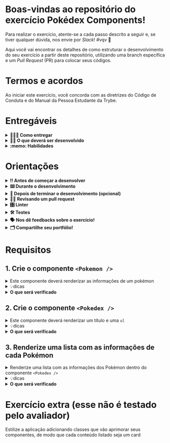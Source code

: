 # Boas-vindas ao repositório do exercício Pokédex Components!

Para realizar o exercício, atente-se a cada passo descrito a seguir e, se tiver qualquer dúvida, nos envie por _Slack_! #vqv 🚀

Aqui você vai encontrar os detalhes de como estruturar o desenvolvimento do seu exercício a partir deste repositório, utilizando uma branch específica e um _Pull Request_ (PR) para colocar seus códigos.

# Termos e acordos

Ao iniciar este exercício, você concorda com as diretrizes do Código de Conduta e do Manual da Pessoa Estudante da Trybe.

# Entregáveis

<details>
  <summary><strong>🤷🏽‍♀️ Como entregar</strong></summary><br />

Para entregar o seu exercício você deverá criar um _Pull Request_ neste repositório.

Lembre-se que você pode consultar nosso conteúdo sobre [Git & GitHub](https://app.betrybe.com/course/4d67f5b4-34a6-489f-a205-b6c7dc50fc16/) e nosso [Blog - Git & GitHub](https://blog.betrybe.com/tecnologia/git-e-github/) sempre que precisar!

</details>

<details>
  <summary><strong>👨‍💻 O que deverá ser desenvolvido</strong></summary><br />

Neste exercício, você vai implementar de forma simplificada uma [Pokédex](https://bulbapedia.bulbagarden.net/wiki/Pok%C3%A9dex)! 
> Para as pessoas que não estão familiarizadas com o universo Pokémon, a Pokédex é uma enciclopédia de todos os pokémons da natureza.

Aviso: Você pode usar sua imaginação e estilizar a aplicação como desejar.Entretanto, é <strong>obrigatório</strong> que você implemente <strong>pelo menos</strong> estes dois componentes:
<ol>
  <li>
    <strong>Pokedex</strong>: esse componente representa a enciclopédia de pokémons. Ele recebe como entrada uma lista de pokémons para serem mostrados na tela. Para cada um desses pokémons recebidos, Pokedex chama o componente citado abaixo (Pokemon).</li>
  <li>
    <strong>Pokemon</strong>: como o próprio nome diz, esse componente representa um Pokémon. Ele recebe como entrada um objeto que contém informações referentes a um Pokémon específico. Esse componente precisa retornar as seguintes informações obrigatórias que serão mostradas para quem usar a aplicação, essas informações devem ser validadas utilizando PropTypes:
    <ul>
      <li>nome do Pokémon;</li>
      <li>tipo do Pokémon;</li>
      <li>peso médio do Pokémon, acompanhado da unidade de medida usada;</li>
      <li>imagem do Pokémon.</li>
    </ul>
  </li>
</ol>
Segue uma sugestão de implementação da aplicação:

![image](my-pokedex-project.gif)


</details>

<details>
  <summary><strong>:memo: Habilidades</strong></summary><br />

Neste exercício, verificamos se você é capaz de:

- Criar componentes React reutilizáveis;

- Renderizar as informações contidas em um array em forma de componente;

- Fazer as validações de PropTypes corretamente.

</details>



# Orientações

<details>
  <summary><strong>‼️ Antes de começar a desenvolver</strong></summary><br />

1. Clone o repositório

- Use o comando: `git clone git@github.com:tryber/sd-0x-exercise-pokedex`.
- Entre na pasta do repositório que você acabou de clonar:
  - `cd sd-0x-exercise-pokedex`

2. Instale as dependências

- `npm install`.

3. Crie uma branch a partir da branch `main`

- Verifique que você está na branch `main`
  - Exemplo: `git branch`
- Se não estiver, mude para a branch `main`
  - Exemplo: `git checkout main`
- Agora crie uma branch à qual você vai submeter os `commits` do seu exercício
  - Você deve criar uma branch no seguinte formato: `nome-de-usuario-nome-do-exercicio`
  - Exemplo: `git checkout -b joaozinho-sd-0x-exercise-pokedex`

4. Adicione as mudanças ao _stage_ do Git e faça um `commit`

- Verifique que as mudanças ainda não estão no _stage_
  - Exemplo: `git status` (deve aparecer listada a pasta _joaozinho_ em vermelho)
- Adicione o novo arquivo ao _stage_ do Git
  - Exemplo:
    - `git add .` (adicionando todas as mudanças - _que estavam em vermelho_ - ao stage do Git)
    - `git status` (deve aparecer listado o arquivo _joaozinho/README.md_ em verde)
- Faça o `commit` inicial
  - Exemplo:
    - `git commit -m 'iniciando o exercício x'` (fazendo o primeiro commit)
    - `git status` (deve aparecer uma mensagem tipo _nothing to commit_ )

5. Adicione a sua branch com o novo `commit` ao repositório remoto

- Usando o exemplo anterior: `git push -u origin joaozinho-sd-0x-exercise-pokedex`

6. Crie um novo `Pull Request` _(PR)_

- Vá até a página de _Pull Requests_ do [repositório no GitHub](https://github.com/tryber/sd-0x-exercise-pokedex/pulls)
- Clique no botão verde _"New pull request"_
- Clique na caixa de seleção _"Compare"_ e escolha a sua branch **com atenção**
- Coloque um título para a sua _Pull Request_
  - Exemplo: _"Cria tela de busca"_
- Clique no botão verde _"Create pull request"_
- Adicione uma descrição para o _Pull Request_ e clique no botão verde _"Create pull request"_
- **Não se preocupe em preencher mais nada por enquanto!**
- Volte até a [página de _Pull Requests_ do repositório](https://github.com/tryber/sd-0x-exercise-pokedex/pulls) e confira que o seu _Pull Request_ está criado

</details>

<details>
  <summary><strong>⌨️ Durante o desenvolvimento</strong></summary><br />

- Faça `commits` das alterações que você fizer no código regularmente

- Lembre-se de sempre após um (ou alguns) `commits` atualizar o repositório remoto

- Os comandos que você utilizará com mais frequência são:
  1. `git status` _(para verificar o que está em vermelho - fora do stage - e o que está em verde - no stage)_
  2. `git add` _(para adicionar arquivos ao stage do Git)_
  3. `git commit` _(para criar um commit com os arquivos que estão no stage do Git)_
  4. `git push -u origin nome-da-branch` _(para enviar o commit para o repositório remoto na primeira vez que fizer o `push` de uma nova branch)_
  5. `git push` _(para enviar o commit para o repositório remoto após o passo anterior)_

</details>

<details>
  <summary><strong>🤝 Depois de terminar o desenvolvimento (opcional)</strong></summary><br />

Para sinalizar que o seu exercício está pronto para o _"Code Review"_, faça o seguinte:

- Vá até a página **DO SEU** _Pull Request_, adicione a label de _"code-review"_ e marque seus colegas:

  - No menu à direita, clique no _link_ **"Labels"** e escolha a _label_ **code-review**;

  - No menu à direita, clique no _link_ **"Assignees"** e escolha **o seu usuário**;

  - No menu à direita, clique no _link_ **"Reviewers"** e digite `students`, selecione o time `tryber/students-sd-0x`.

Caso tenha alguma dúvida, [aqui tem um video explicativo](https://vimeo.com/362189205).

</details>

<details>
  <summary><strong>🕵🏿 Revisando um pull request</strong></summary><br />

Use o conteúdo sobre [Code Review](https://app.betrybe.com/course/real-life-engineer/code-review) para te ajudar a revisar os _Pull Requests_.

</details>

<details>
  <summary><strong>🎛 Linter</strong></summary><br />

Para garantir a qualidade do código, vamos utilizar neste exercício os linters `ESLint` e `StyleLint`.
Assim o código estará alinhado com as boas práticas de desenvolvimento, sendo mais legível
e de fácil manutenção! Para rodá-los localmente, execute os comandos abaixo:

```bash
  npm run lint
  npm run lint:styles
```

⚠️ **PULL REQUESTS COM ISSUES DE LINTER NÃO SERÃO AVALIADAS.
ATENTE-SE PARA RESOLVÊ-LAS ANTES DE FINALIZAR O DESENVOLVIMENTO!** ⚠️

Em caso de dúvidas, confira o material do course sobre [ESLint e Stylelint](https://app.betrybe.com/course/real-life-engineer/eslint).

</details>

<details>
  <summary><strong>🛠 Testes</strong></summary><br />

Para avaliar o exercício, iremos utilizar [React Testing Library (RTL)](https://testing-library.com/docs/react-testing-library/intro) na execução dos testes.

Na descrição dos requisitos,logo abaixo, será solicitado que seja feita a adição de atributos data-testid nos elementos *HTML*.
  
Vamos a um exemplo de modo a deixar evidente essa configuração: se o requisito pedir "crie um botão e adicione o id de teste (ou data-testid) com o valor my-action, você pode escrever:

```html
<button data-testid="my-action"></button>
```

ou

```html
<a data-testid="my-action"></a>
```

Ou seja, o atributo `data-testid="my-action"` servirá para o React Testing Library(RTL) identificar o elemento, dessa forma conseguiremos realizar testes focados no comportamento da aplicação.

⚠️**AVISO**: Muito cuidado com os nomes especificados nos requisitos! O conteúdo deve ser **exatamente igual** ao texto descrito no requisito.

Para verificar a solução proposta, você pode efetuar todos os testes localmente, basta executar:

```bash
npm test
```

### Dica: desativando testes

Especialmente no início, quando a maioria dos testes está falhando, a saída após executar os testes é extensa. Você pode desabilitar temporariamente um teste utilizando a função `skip` junto à função `it`. Como o nome indica, esta função "pula" um teste. Veja um exemplo:

```js
it.skip("Será validado se o campo de filtro por nome renderiza na tela", () => {
  render(<App />);
  const filterNameInput = screen.getByTestId(/name-filter/i);
  expect(filterNameInput).toBeInTheDocument();
});
```

![image](skip-image.png)

> Uma estratégia é pular todos os testes no início e ir implementando um teste de cada vez, removendo dele a função `skip`.

Como uma segunda proposta, você também pode rodar apenas um arquivo de teste, por exemplo:

```bash
npm test 
```

Outra forma para contornar esse problema é a utilização da função `.only` após o `it`. Com isso, será possível que apenas um requisito rode localmente e seja avaliado.

```js
it.only("Será validado se o campo de filtro por nome renderiza na tela", () => {
  render(<App />);
  const filterNameInput = screen.getByTestId(/name-filter/i);
  expect(filterNameInput).toBeInTheDocument();
});
```

![image](only-image.png)

⚠️ Atenção: **O avaliador automático não necessariamente avalia seu exercício na ordem em que os requisitos aparecem no readme. Isso acontece para deixar o processo de avaliação mais rápido. Então, não se assuste se isso acontecer, ok?**

</details>

<details>
  <summary><strong>🗣 Nos dê feedbacks sobre o exercício!</strong></summary> <br />

  Ao finalizar e submeter o exercício, não se esqueça de avaliar sua experiência preenchendo o formulário. Leva menos de 3 minutos!

  [FORMULÁRIO DE AVALIAÇÃO](https://be-trybe.typeform.com/to/ZTeR4IbH)

</details>

<details>
  <summary><strong>🗂 Compartilhe seu portfólio!</strong></summary><br />

Você sabia que o LinkedIn é a principal rede social profissional e compartilhar o seu aprendizado lá é muito importante para quem deseja construir uma carreira de sucesso? Compartilhe esse exercício no seu LinkedIn, marque o perfil da Trybe (@trybe) e mostre para a sua rede toda a sua evolução.

</details>

# Requisitos

## 1. Crie o componente `<Pokemon />`

<details>
  <summary>Este componente deverá renderizar as informações de um pokémon</summary>
  
  - Ele deve ser criado dentro da pasta `src/components`.
  
  - Este componente deverá : 
    - receber uma `prop` chamada `pokemon`, que será um objeto com as informações de um Pokémon.

    - conter uma tag `li` que envolva todo o seu conteúdo.
  
  - Este componente deverá renderizar as seguintes informações (que estão dentro do objeto recebido via `props` chamada `pokemon`):

    - o nome do Pokémon;
    - o tipo do Pokémon;
    - o peso médio do Pokémon, acompanhado da unidade de medida usada. Por exemplo: `"20 kg"`;
    - a imagem do Pokémon.
    - Conter na imagem o atributo `alt` com o valor do nome do Pokémon.
    
  <details>
    <summary><strong>Estrutura do objeto Pokémon</strong></summary>

  ```js
  {
    id: 25,
    name: 'Pikachu',
    type: 'Electric',
    averageWeight: {
      value: 6.0,
      measurementUnit: 'kg',
    },
    image: 'https://cdn2.bulbagarden.net/upload/b/b2/Spr_5b_025_m.png',
    moreInfo: 'https://bulbapedia.bulbagarden.net/wiki/Pikachu_(Pok%C3%A9mon)',
  }
  ```

  </details>
</details>

<details>
  <summary>💡dicas</summary>

  - Abra o arquivo `src/data.js` e veja o nome das propriedades de cada pokémon, escolhendo assim os atributos que mais se adequam ao projeto. Verificar como receberemos um objeto, bem como o nome de suas chaves, e quais devemos utilizar para resolver nosso requisito, faz parte do dia-a-dia de pessoas programadoras. 😄

  - Não esqueça de fazer as devidas validações com o `PropTypes`!

</details>

<details>
  <summary><strong>O que será verificado</strong></summary>

  - Será verificado se o: 
  
    - componente possui a tag `li` envolvendo seu conteúdo.
  
    - nome do Pokémon passado via `props` é renderizado.
  
    - tipo do Pokémon passado via `props` é renderizado.
  
    - peso médio do Pokémon e a unidade de medida passados via `props` serão renderizados.
  
  - Será validado se a imagem do pokémon passado via `props` é renderizada.
  
  - Será validado se a imagem do pokémon possui o atributo `alt` com o nome do pokémon passado via `props`.

</details>

## 2. Crie o componente `<Pokedex />`

<details>
  <summary>Este componente deverá renderizar um título e uma <code>ul</code></summary>

  - Este componente deverá:

    - ser criado dentro da pasta `src/components`.

    - conter uma tag `h1` com o texto `Pokédex`.
  
    - conter uma tag `ul`. Por enquanto, essa lista estará vazia.

    - receber uma lista de Pokémon através da `prop` chamada `pokemonList`.
  
  - Ser renderizado dentro do `App.js`.

</details>

<details>
  <summary>💡dicas</summary>

  - Não esqueça de fazer as devidas validações com o `PropTypes`!

</details>

<details>
  <summary><strong>O que será verificado</strong></summary>

  - Será validado se:

    - uma tag `h1` com o texto `Pokédex` é renderizado dentro do componente `<Pokedex />`.
  
    - uma tag `ul` é renderizada dentro do componente `<Pokedex />`.
  
    - o componente `<Pokedex />` é renderizado dentro do `App.js`.

</details>

## 3. Renderize uma lista com as informações de cada Pokémon

<details>
  <summary>Renderize uma lista com as informações dos Pokémon dentro do componente <code>&lt;Pokedex /&gt;</code></summary>

  - Você encontrará a lista com as informações dos Pokémon no arquivo `src/data.js`.
  
  - Faça a importação do `src/data.js` no componente `App.js`.

  - O componente `<Pokedex/>` deve receber a lista de Pokémon por meio da `props` chamada `pokemonList`.

  - Cada Pokémon da lista deverá ser renderizado pelo componente `Pokemon`. Passe as informações do Pokémon por meio da `props` que já existe nesse componente.

</details>

<details>
  <summary>💡dicas</summary>

  - Para garantir a renderização, independentemente se foi passado ou não uma `prop` para o componente, que tal conferir a documentação sobre as _[defaultProps](https://pt-br.reactjs.org/docs/typechecking-with-proptypes.html#default-prop-values)_?

  - Lembre-se de que, quando você está renderizando uma lista no React, é necessário adicionar um atributo `key` em cada elemento. Você pode usar o `id` do Pokémon como `key`.

  - Não esqueça de fazer as devidas validações com o `PropTypes`!

</details>

<details>
  <summary><strong>O que será verificado</strong></summary>

  - Se o componente `<Pokedex />` renderiza a quantidade correta de elementos.

  - Se todos os elementos da lista são renderizados.

</details>

# Exercício extra (esse não é testado pelo avaliador)

Estilize a aplicação adicionando classes que vão aprimorar seus componentes, de modo que cada conteúdo listado seja um card
